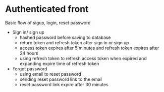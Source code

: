 # Authenticated front

Basic flow of sigup, login, reset password

 - Sign in/ sign up
   - hashed password before saving to database
   - return token and refresh token after sign in or sign up
   - access token expires after 5 minutes and refresh token expires after 24 hours
   - using refresh token to refresh access token when expired and expanding expire time of refresh token
 - Forgot password
   - using email to reset password
   - sending reset password link to the email
   - reset password link expire after 30 minutes

